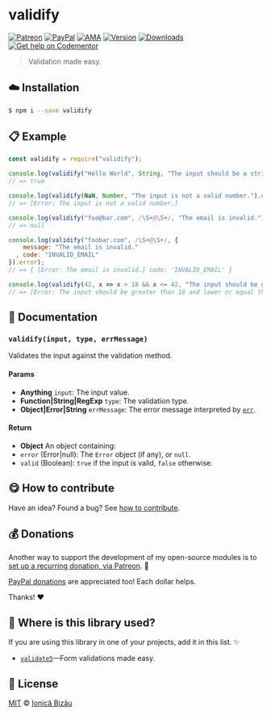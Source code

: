 
# validify

 [![Patreon](https://img.shields.io/badge/Support%20me%20on-Patreon-%23e6461a.svg)][patreon] [![PayPal](https://img.shields.io/badge/%24-paypal-f39c12.svg)][paypal-donations] [![AMA](https://img.shields.io/badge/ask%20me-anything-1abc9c.svg)](https://github.com/IonicaBizau/ama) [![Version](https://img.shields.io/npm/v/validify.svg)](https://www.npmjs.com/package/validify) [![Downloads](https://img.shields.io/npm/dt/validify.svg)](https://www.npmjs.com/package/validify) [![Get help on Codementor](https://cdn.codementor.io/badges/get_help_github.svg)](https://www.codementor.io/johnnyb?utm_source=github&utm_medium=button&utm_term=johnnyb&utm_campaign=github)

> Validation made easy.

## :cloud: Installation

```sh
$ npm i --save validify
```


## :clipboard: Example



```js
const validify = require("validify");

console.log(validify("Hello World", String, "The input should be a string.").valid);
// => true

console.log(validify(NaN, Number, "The input is not a valid number.").error);
// => [Error: The input is not a valid number.]

console.log(validify("foo@bar.com", /\S+@\S+/, "The email is invalid.").error);
// => null

console.log(validify("foobar.com", /\S+@\S+/, {
    message: "The email is invalid."
  , code: "INVALID_EMAIL"
}).error);
// => { [Error: The email is invalid.] code: 'INVALID_EMAIL' }

console.log(validify(42, x => x > 18 && x <= 42, "The input should be greater than 18 and lower or equal than 42.").error);
// => [Error: The input should be greater than 18 and lower or equal than 42.]
```

## :memo: Documentation


### `validify(input, type, errMessage)`
Validates the input against the validation method.

#### Params
- **Anything** `input`: The input value.
- **Function|String|RegExp** `type`: The validation type.
- **Object|Error|String** `errMessage`: The error message interpreted by [`err`](http://github.com/IonicaBizau/err).

#### Return
- **Object** An object containing:
 - `error` (Error|null): The `Error` object (if any), or `null`.
 - `valid` (Boolean): `true` if the input is valid, `false` otherwise.



## :yum: How to contribute
Have an idea? Found a bug? See [how to contribute][contributing].


## :moneybag: Donations

Another way to support the development of my open-source modules is
to [set up a recurring donation, via Patreon][patreon]. :rocket:

[PayPal donations][paypal-donations] are appreciated too! Each dollar helps.

Thanks! :heart:

## :dizzy: Where is this library used?
If you are using this library in one of your projects, add it in this list. :sparkles:


 - [`validate5`](https://github.com/IonicaBizau/validate5#readme)—Form validations made easy.

## :scroll: License

[MIT][license] © [Ionică Bizău][website]

[patreon]: https://www.patreon.com/ionicabizau
[paypal-donations]: https://www.paypal.com/cgi-bin/webscr?cmd=_s-xclick&hosted_button_id=RVXDDLKKLQRJW
[donate-now]: http://i.imgur.com/6cMbHOC.png

[license]: http://showalicense.com/?fullname=Ionic%C4%83%20Biz%C4%83u%20%3Cbizauionica%40gmail.com%3E%20(http%3A%2F%2Fionicabizau.net)&year=2016#license-mit
[website]: http://ionicabizau.net
[contributing]: /CONTRIBUTING.md
[docs]: /DOCUMENTATION.md
